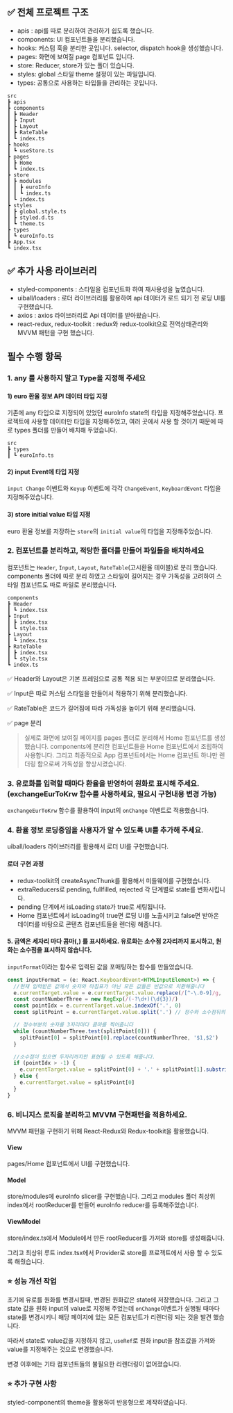 ## ✅ 전체 프로젝트 구조

- apis : api를 따로 분리하여 관리하기 쉽도록 했습니다.
- components: UI 컴포넌트들을 분리했습니다.
- hooks: 커스텀 훅을 분리한 곳입니다. selector, dispatch hook을 생성했습니다.
- pages: 화면에 보여질 page 컴포넌트 입니다.
- store: Reducer, store가 있는 폴더 있습니다.
- styles: global 스타일 theme 설정이 있는 파일입니다.
- types: 공통으로 사용하는 타입들을 관리하는 곳입니다.

```
src
┣ apis
┣ components
┃ ┣ Header
┃ ┣ Input
┃ ┣ Layout
┃ ┣ RateTable
┃ ┗ index.ts
┣ hooks
┃ ┗ useStore.ts
┣ pages
┃ ┣ Home
┃ ┗ index.ts
┣ store
┃ ┣ modules
┃ ┃ ┣ euroInfo
┃ ┃ ┗ index.ts
┃ ┗ index.ts
┣ styles
┃ ┣ global.style.ts
┃ ┣ styled.d.ts
┃ ┗ theme.ts
┣ types
┃ ┗ euroInfo.ts
┣ App.tsx
┗ index.tsx
```

## ✅ 추가 사용 라이브러리

- styled-components : 스타일을 컴포넌트화 하여 재사용성을 높였습니다.
- uiball/loaders : 로더 라이브러리를 활용하여 api 데이터가 로드 되기 전 로딩 UI를 구현했습니다.
- axios : axios 라이브러리로 Api 데이터를 받아왔습니다.
- react-redux, redux-toolkit : redux와 redux-toolkit으로 전역상태관리와 MVVM 패턴을 구현 했습니다.

## 필수 수행 항목

### 1. any 를 사용하지 말고 Type을 지정해 주세요

#### 1) euro 환율 정보 API 데이터 타입 지정

기존에 any 타입으로 지정되어 있었던 euroInfo state의 타입을 지정해주었습니다. 프로젝트에 사용할 데이터만 타입을 지정해주었고, 여러 곳에서 사용 할 것이기 때문에 따로 types 폴더를 만들어 배치해 두었습니다.

```
src
┣ types
┃ ┗ euroInfo.ts
```

#### 2) input Event에 타입 지정

`input Change` 이벤트와 `Keyup` 이벤트에 각각 `ChangeEvent`, `KeyboardEvent` 타입을 지정해주었습니다.

#### 3) store initial value 타입 지정

euro 환율 정보를 저장하는 `store`의 `initial value`의 타입을 지정해주었습니다.

### 2. 컴포넌트를 분리하고, 적당한 폴더를 만들어 파일들을 배치하세요

컴포넌트는 `Header`, `Input`, `Layout`, `RateTable`(고시환율 테이블)로 분리 했습니다. components 폴더에 따로 분리 하였고 스타일이 길어지는 경우 가독성을 고려하여 스타일 컴포넌트도 따로 파일로 분리했습니다.

```
components
┣ Header
┃ ┗ index.tsx
┣ Input
┃ ┣ index.tsx
┃ ┗ style.tsx
┣ Layout
┃ ┗ index.tsx
┣ RateTable
┃ ┣ index.tsx
┃ ┗ style.tsx
┗ index.ts
```

✅ Header와 Layout은 기본 프레임으로 공통 적용 되는 부분이므로 분리했습니다.

✅ Input은 따로 커스텀 스타일을 만들어서 적용하기 위해 분리했습니다.

✅ RateTable은 코드가 길어짐에 따라 가독성을 높이기 위해 분리했습니다.

✅ page 분리

> 실제로 화면에 보여질 페이지를 pages 폴더로 분리해서 Home 컴포넌트를 생성했습니다.
> components에 분리한 컴포넌트들을 Home 컴포넌트에서 조립하여 사용합니다.
> 그리고 최종적으로 App 컴포넌트에서는 Home 컴포넌트 하나만 렌더링 함으로써 가독성을 향상시켰습니다.

### 3. 유로화를 입력할 때마다 환율을 반영하여 원화로 표시해 주세요. (exchangeEurToKrw 함수를 사용하세요, 필요시 구현내용 변경 가능)

`exchangeEurToKrw` 함수를 활용하여 input의 `onChange` 이벤트로 적용했습니다.

### 4. 환율 정보 로딩중임을 사용자가 알 수 있도록 UI를 추가해 주세요.

uiball/loaders 라이브러리를 활용해서 로더 UI를 구현했습니다.

#### 로더 구현 과정

- redux-toolkit의 createAsyncThunk를 활용해서 미들웨어를 구현했습니다.
- extraReducers로 pending, fullfilled, rejected 각 단계별로 state를 변화시킵니다.
- pending 단계에서 isLoading state가 true로 세팅됩니다.
- Home 컴포넌트에서 isLoading이 true면 로딩 UI를 노출시키고 false면 받아온 데이터를 바탕으로 콘텐츠 컴포넌트들을 렌더링 해줍니다.

#### 5. 금액은 세자리 마다 콤마(,) 를 표시하세요. 유로화는 소수점 2자리까지 표시하고, 원화는 소수점을 표시하지 않습니다.

`inputFormat`이라는 함수로 입력된 값을 포매팅하는 함수를 만들었습니다.

```javascript
const inputFormat = (e: React.KeyboardEvent<HTMLInputElement>) => {
  //현재 입력받은 값에서 숫자와 마침표가 아닌 모든 값들은 빈값으로 치환해줍니다
  e.currentTarget.value = e.currentTarget.value.replace(/[^-\.0-9]/g, '')
  const countNumberThree = new RegExp(/(-?\d+)(\d{3})/)
  const pointIdx = e.currentTarget.value.indexOf('.', 0)
  const splitPoint = e.currentTarget.value.split('.') // 정수와 소수점뒤의 숫자를 분리 해줍니다.

  // 정수부분의 숫자를 3자리마다 콤마를 찍어줍니다
  while (countNumberThree.test(splitPoint[0])) {
    splitPoint[0] = splitPoint[0].replace(countNumberThree, '$1,$2')
  }

  //소수점이 있으면 두자리까지만 표현될 수 있도록 해줍니다.
  if (pointIdx > -1) {
    e.currentTarget.value = splitPoint[0] + '.' + splitPoint[1].substring(0, 2)
  } else {
    e.currentTarget.value = splitPoint[0]
  }
}
```

### 6. 비니지스 로직을 분리하고 MVVM 구현패턴을 적용하세요.

MVVM 패턴을 구현하기 위해 React-Redux와 Redux-toolkit을 활용했습니다.

#### View

pages/Home 컴포넌트에서 UI를 구현했습니다.

#### Model

store/modules에 euroInfo slicer를 구현했습니다. 그리고 modules 폴더 최상위 index에서 rootReducer를 만들어 euroInfo reducer를 등록해주었습니다.

#### ViewModel

store/index.ts에서 Module에서 만든 rootReducer를 가져와 store를 생성해줍니다.

그리고 최상위 루트 index.tsx에서 Provider로 store를 프로젝트에서 사용 할 수 있도록 해줬습니다.

### ⭐️ 성능 개선 작업

초기에 유로를 원화를 변경시킬때, 변경된 원화값은 state에 저장했습니다. 그리고 그 state 값을 원화 input의 value로 지정해 주었는데 `onChange`이벤트가 실행될 때마다 state를 변경시키니 해당 페이지에 있는 모든 컴포넌트가 리렌더링 되는 것을 발견 했습니다.

따라서 state로 value값을 지정하지 않고, `useRef`로 원화 input을 참조값을 가져와 value를 지정해주는 것으로 변경했습니다.

변경 이후에는 기타 컴포넌트들의 불필요한 리렌더링이 없어졌습니다.

### ⭐️ 추가 구현 사항

styled-component의 theme을 활용하여 반응형으로 제작하였습니다.
